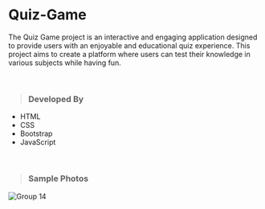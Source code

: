 # Quiz-Game


The Quiz Game project is an interactive and engaging application designed to provide users with an enjoyable and educational quiz experience. This project aims to create a platform where users can test their knowledge in various subjects while having fun. 

<!--
*<a href="https://dragon-h22.github.io/Quiz-Game/" target="_blank"> Check it now⚡</a>*
-->

<br>

> ### Developed By
- HTML
- CSS
- Bootstrap
- JavaScript



<br>

> ### Sample Photos 

![Group 14](https://github.com/Hossam-H22/Quiz-Game/assets/88390970/419d043c-8c00-4e62-9ce2-ee01ebdf5323)

<!--
![image](https://github.com/Dragon-H22/Quiz-Game/assets/88390970/81bf9557-61c9-4b65-aff8-8c0cc32a3a21)
![image](https://github.com/Dragon-H22/Quiz-Game/assets/88390970/33039238-1ba3-4422-8bff-58557465e0e7)
![image](https://github.com/Dragon-H22/Quiz-Game/assets/88390970/6cb21f71-f4e6-4859-b62b-52175b59ad7f)
![image](https://github.com/Dragon-H22/Quiz-Game/assets/88390970/598e916d-4914-4885-987f-ff927413519a)
![image](https://github.com/Dragon-H22/Quiz-Game/assets/88390970/51a3c3be-6a84-44bd-be92-a393719f36a7)
-->


